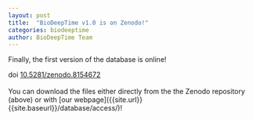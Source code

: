 ```yaml
---
layout: post
title:  "BioDeepTime v1.0 is on Zenodo!"
categories: biodeeptime
author: BioDeepTime Team 
---
```



Finally, the first version of the database is online! 

<div class="control">
<div class="tags has-addons">
	<span class="tag is-dark is-large">doi</span>
	<a href="https://doi.org/10.5281/zenodo.8154672" class="tag is-info is-large">10.5281/zenodo.8154672</a>
</div>
</div>

<br>
You can download the files either directly from the the Zenodo repository (above) or with [our webpage]({{site.url}}{{site.baseurl}}/database/access/)! 
